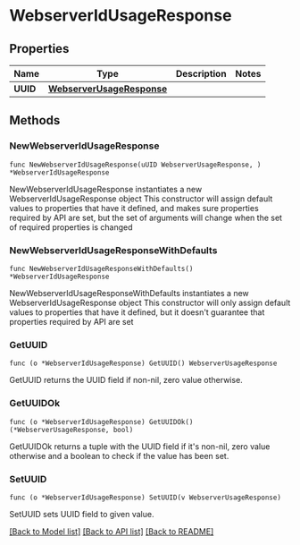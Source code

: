 # WebserverIdUsageResponse

## Properties

Name | Type | Description | Notes
------------ | ------------- | ------------- | -------------
**UUID** | [**WebserverUsageResponse**](WebserverUsageResponse.md) |  | 

## Methods

### NewWebserverIdUsageResponse

`func NewWebserverIdUsageResponse(uUID WebserverUsageResponse, ) *WebserverIdUsageResponse`

NewWebserverIdUsageResponse instantiates a new WebserverIdUsageResponse object
This constructor will assign default values to properties that have it defined,
and makes sure properties required by API are set, but the set of arguments
will change when the set of required properties is changed

### NewWebserverIdUsageResponseWithDefaults

`func NewWebserverIdUsageResponseWithDefaults() *WebserverIdUsageResponse`

NewWebserverIdUsageResponseWithDefaults instantiates a new WebserverIdUsageResponse object
This constructor will only assign default values to properties that have it defined,
but it doesn't guarantee that properties required by API are set

### GetUUID

`func (o *WebserverIdUsageResponse) GetUUID() WebserverUsageResponse`

GetUUID returns the UUID field if non-nil, zero value otherwise.

### GetUUIDOk

`func (o *WebserverIdUsageResponse) GetUUIDOk() (*WebserverUsageResponse, bool)`

GetUUIDOk returns a tuple with the UUID field if it's non-nil, zero value otherwise
and a boolean to check if the value has been set.

### SetUUID

`func (o *WebserverIdUsageResponse) SetUUID(v WebserverUsageResponse)`

SetUUID sets UUID field to given value.



[[Back to Model list]](../README.md#documentation-for-models) [[Back to API list]](../README.md#documentation-for-api-endpoints) [[Back to README]](../README.md)



